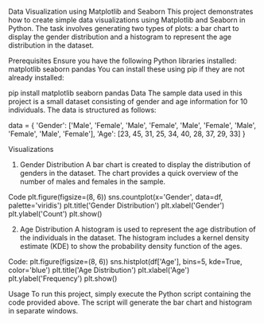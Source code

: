 Data Visualization using Matplotlib and Seaborn
This project demonstrates how to create simple data visualizations using Matplotlib and Seaborn in Python. The task involves generating two types of plots: 
a bar chart to display the gender distribution and a histogram to represent the age distribution in the dataset.

Prerequisites
Ensure you have the following Python libraries installed:
matplotlib
seaborn
pandas
You can install these using pip if they are not already installed:

pip install matplotlib seaborn pandas
Data
The sample data used in this project is a small dataset consisting of gender and age information for 10 individuals. The data is structured as follows:

data = {
    'Gender': ['Male', 'Female', 'Male', 'Female', 'Male', 'Female', 'Male', 'Female', 'Male', 'Female'],
    'Age': [23, 45, 31, 25, 34, 40, 28, 37, 29, 33]
}

Visualizations
1. Gender Distribution
A bar chart is created to display the distribution of genders in the dataset. The chart provides a quick overview of the number of males and females in the sample.


Code
plt.figure(figsize=(8, 6))
sns.countplot(x='Gender', data=df, palette='viridis')
plt.title('Gender Distribution')
plt.xlabel('Gender')
plt.ylabel('Count')
plt.show()

2. Age Distribution
A histogram is used to represent the age distribution of the individuals in the dataset. The histogram includes a kernel density estimate (KDE) to show the probability density function of the ages.

Code:
plt.figure(figsize=(8, 6))
sns.histplot(df['Age'], bins=5, kde=True, color='blue')
plt.title('Age Distribution')
plt.xlabel('Age')
plt.ylabel('Frequency')
plt.show()

Usage
To run this project, simply execute the Python script containing the code provided above. The script will generate the bar chart and histogram in separate windows.

